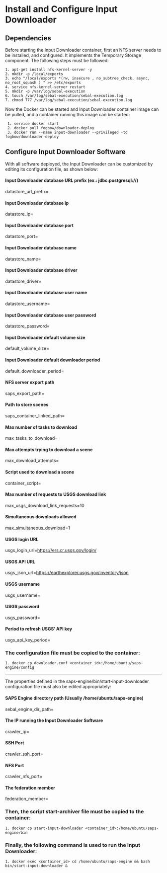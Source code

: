 # Install and Configure Input Downloader

## Dependencies
Before starting the Input Downloader container, first an NFS server needs to be installed, and configured. It implements the Temporary Storage component. The following steps must be followed:
	
  ```
  1. apt-get install nfs-kernel-server -y
  2. mkdir -p /local/exports
  3. echo "/local/exports *(rw, insecure , no_subtree_check, async, no_root_squash ) " >> /etc/exports
  4. service nfs-kernel-server restart
  5. mkdir -p /var/log/sebal-execution
  6. touch /var/log/sebal-execution/sebal-execution.log
  7. chmod 777 /var/log/sebal-execution/sebal-execution.log
  ```
  
Now the Docker can be started and Input Downloader container image can be pulled, and a container running this image can be started:

 ```
  1. service docker start
  2. docker pull fogbow/downloader-deploy
  3. docker run --name input-downloader --privileged -td fogbow/downloader-deploy
  ```

## Configure Input Downloader Software
With all software deployed, the Input Downloader can be customized by editing its configuration file, as shown below: 

#### Input Downloader database URL prefix (ex.: jdbc:postgresql://)
datastore_url_prefix=

#### Input Downloader database ip
datastore_ip=

#### Input Downloader database port
datastore_port=

#### Input Downloader database name
datastore_name=

#### Input Downloader database driver
datastore_driver=

#### Input Downloader database user name
datastore_username=

#### Input Downloader database user password
datastore_password=

#### Input Downloader default volume size
default_volume_size=

#### Input Downloader default downloader period
default_downloader_period=

#### NFS server export path
saps_export_path=

#### Path to store scenes
saps_container_linked_path=

#### Max number of tasks to download
max_tasks_to_download=

#### Max attempts trying to download a scene
max_download_attempts=

#### Script used to download a scene
container_script=

#### Max number of requests to USGS download link
max_usgs_download_link_requests=10

#### Simultaneous downloads allowed
max_simultaneous_download=1

#### USGS login URL
usgs_login_url=https://ers.cr.usgs.gov/login/

#### USGS API URL
usgs_json_url=https://earthexplorer.usgs.gov/inventory/json

#### USGS username
usgs_username=

#### USGS password
usgs_password=

#### Period to refresh USGS’ API key
usgs_api_key_period=

### The configuration file must be copied to the container:

  ```
  1. docker cp downloader.conf <container_id>:/home/ubuntu/saps-engine/config
  ```
  
-----

The properties defined in the saps-engine/bin/start-input-downloader configuration file must also be edited appropriately:


#### SAPS Engine directory path (Usually /home/ubuntu/saps-engine)
sebal_engine_dir_path=

#### The IP running the Input Downloader Software
crawler_ip=

#### SSH Port
crawler_ssh_port=

#### NFS Port
crawler_nfs_port=

#### The federation member
federation_member=

### Then, the script start-archiver file must be copied to the container: 
  ```
  1. docker cp start-input-downloader <container_id>:/home/ubuntu/saps-engine/bin
  ```
### Finally, the following command is used to run the Input Downloader:
  ```
  1. docker exec <container_id> cd /home/ubuntu/saps-engine && bash bin/start-input-downloader &
  ```
